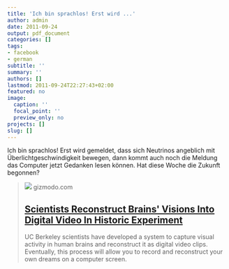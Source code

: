 ```yaml
---
title: 'Ich bin sprachlos! Erst wird ...'
author: admin
date: 2011-09-24
output: pdf_document
categories: []
tags:
- facebook
- german
subtitle: ''
summary: ''
authors: []
lastmod: 2011-09-24T22:27:43+02:00
featured: no
image:
  caption: ''
  focal_point: ''
  preview_only: no
projects: []
slug: []
---
```

Ich bin sprachlos! Erst wird gemeldet, dass sich Neutrinos angeblich mit Überlichtgeschwindigkeit bewegen, dann kommt auch noch die Meldung das Computer jetzt Gedanken lesen können. Hat diese Woche die Zukunft begonnen?
> [![](https://i.kinja-img.com/gawker-media/image/upload/c_fill,f_auto,fl_progressive,g_center,h_675,pg_1,q_80,w_1200/18r538exw52g2jpg.jpg)](http://gizmodo.com/5843117/scientists-reconstruct-video-clips-from-brain-activity)
> gizmodo.com
> ## [Scientists Reconstruct Brains' Visions Into Digital Video In Historic Experiment](http://gizmodo.com/5843117/scientists-reconstruct-video-clips-from-brain-activity)
>
>UC Berkeley scientists have developed a system to capture visual activity in human brains and reconstruct it as digital video clips. Eventually, this process will allow you to record and reconstruct your own dreams on a computer screen.

